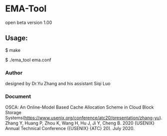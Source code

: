 # EMA-Tool
open beta version 1.00
## Usage:
$ make

$ ./ema_tool ema.conf



### Author 
designed by Dr.Yu Zhang and his assistant Siqi Luo

### Document
OSCA: An Online-Model Based Cache Allocation Scheme in Cloud Block Storage Systems(https://www.usenix.org/conference/atc20/presentation/zhang-yu). Zhang Y, Huang P, Zhou K, Wang H, Hu J, Ji Y, Cheng B. 2020 {USENIX} Annual Technical Conference ({USENIX} {ATC} 20). July 2020.
